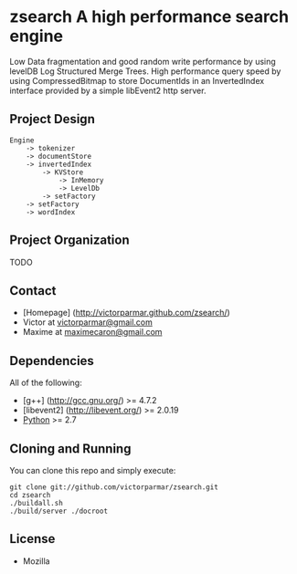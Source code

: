 # **zsearch** A high performance search engine

Low Data fragmentation and good random write performance by using levelDB Log Structured Merge Trees. High performance query speed by using CompressedBitmap to store DocumentIds in an InvertedIndex interface provided by a simple libEvent2 http server.

## Project Design

	Engine 
		-> tokenizer	
		-> documentStore
		-> invertedIndex
			-> KVStore
				-> InMemory
				-> LevelDb
			-> setFactory
		-> setFactory
		-> wordIndex

## Project Organization

TODO

## Contact

-   [Homepage] (http://victorparmar.github.com/zsearch/)
-   Victor at victorparmar@gmail.com
-   Maxime at maximecaron@gmail.com

## Dependencies

All of the following:

-	[g++] (http://gcc.gnu.org/) >= 4.7.2
-	[libevent2] (http://libevent.org/) >= 2.0.19
-   [Python](http://python.org/) >= 2.7

## Cloning and Running

You can clone this repo and simply execute:

    git clone git://github.com/victorparmar/zsearch.git
    cd zsearch
    ./buildall.sh
	./build/server ./docroot

## License

-   Mozilla



